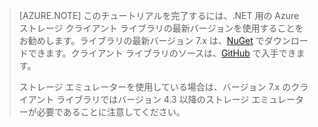 >[AZURE.NOTE] このチュートリアルを完了するには、.NET 用の Azure ストレージ クライアント ライブラリの最新バージョンを使用することをお勧めします。ライブラリの最新バージョン 7.x は、[NuGet](https://www.nuget.org/packages/WindowsAzure.Storage/) でダウンロードできます。クライアント ライブラリのソースは、[GitHub](https://github.com/Azure/azure-storage-net) で入手できます。
>
>ストレージ エミュレーターを使用している場合は、バージョン 7.x のクライアント ライブラリではバージョン 4.3 以降のストレージ エミュレーターが必要であることに注意してください。

<!---HONumber=AcomDC_0420_2016-->